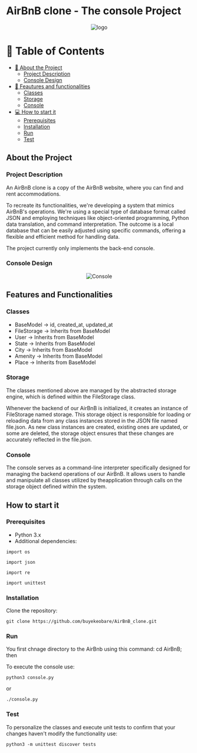 # AirBnB clone - The console Project

<p align="center">
  <img src="https://github.com/buyekeobare/AirBnB_clone/blob/main/images/hbnb_logo.png" alt="logo">
</p>

<!-- TABLE OF CONTENTS -->

# 📗 Table of Contents

- [📖 About the Project](#about-project)
  - [Project Description](#overview)
  - [Console Design](#design)
- [🚀 Feautures and functionalities](#features)
  - [Classes](#classes)
  - [Storage](#storage)
  - [Console](#console)
- [💻 How to start it](#getting-started)
  - [Prerequisites](#prerequisites)
  - [Installation](#installation)
  - [Run](#run)
  - [Test](#test)


<!-- About the Project -->

## About the Project

### Project Description

An AirBnB clone is a copy of the AirBnB website, where you can find and rent accommodations. 

To recreate its functionalities, we're developing a system that mimics AirBnB's operations. We're using a special type of database format called JSON and employing techniques like object-oriented programming, Python data translation, and command interpretation. The outcome is a local database that can be easily adjusted using specific commands, offering a flexible and efficient method for handling data.

The project currently only implements the back-end console.

### Console Design

<p align="center">
  <img src="https://github.com/buyekeobare/AirBnB_clone/blob/main/images/console_airbnb.png" alt="Console">
</p>

<!-- Features and Functionalities -->

## Features and Functionalities

### Classes

  - BaseModel -> id, created_at, updated_at
  - FileStorage -> Inherits from BaseModel
  - User -> Inherits from BaseModel
  - State -> Inherits from BaseModel
  - City -> Inherits from BaseModel
  - Amenity -> Inherits from BaseModel
  - Place -> Inherits from BaseModel

### Storage

The classes mentioned above are managed by the abstracted storage engine, which is defined within the FileStorage class.

Whenever the backend of our AirBnB is initialized, it creates an instance of FileStorage named storage. This storage object is responsible for loading or reloading data from any class instances stored in the JSON file named file.json. As new class instances are created, existing ones are updated, or some are deleted, the storage object ensures that these changes are accurately reflected in the file.json.

### Console

The console serves as a command-line interpreter specifically designed for managing the backend operations of our AirBnB. It allows users to handle and manipulate all classes utilized by theapplication through calls on the storage object defined within the system.

<!-- How to start it -->

## How to start it

### Prerequisites

- Python 3.x
- Additional dependencies:

```        
import os
```
```
import json
```
```
import re
```
```
import unittest
```	

### Installation

Clone the repository:

  ```
  git clone https://github.com/buyekeobare/AirBnB_clone.git
  ```

### Run

You first chnage directory to the AirBnb using this command: cd AirBnB; then

To execute the console use:

```
python3 console.py
```
or

```
./console.py
```

### Test 

To personalize the classes and execute unit tests to confirm that your changes haven't modify the functionality use:

```
python3 -m unittest discover tests
```
